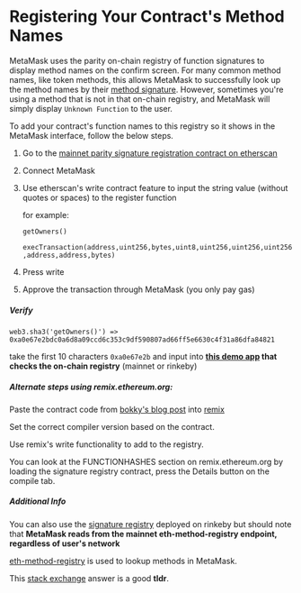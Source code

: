 # Registering Your Contract's Method Names

MetaMask uses the parity on-chain registry of function signatures to display method names on the confirm screen. For many common method names, like token methods, this allows MetaMask to successfully look up the method names by their [method signature](https://solidity.readthedocs.io/en/v0.4.21/abi-spec.html). However, sometimes you're using a method that is not in that on-chain registry, and MetaMask will simply display `Unknown Function` to the user.

To add your contract's function names to this registry so it shows in the MetaMask interface, follow the below steps.

1. Go to the [mainnet parity signature registration contract on etherscan](https://etherscan.io/address/0x44691b39d1a75dc4e0a0346cbb15e310e6ed1e86#writeContract)

2. Connect MetaMask

3. Use etherscan's write contract feature to input the string value (without quotes or spaces) to the register function

   for example:

   `getOwners()`

   `execTransaction(address,uint256,bytes,uint8,uint256,uint256,uint256,address,address,bytes)`

4. Press write

5. Approve the transaction through MetaMask (you only pay gas)


##### Verify

`web3.sha3('getOwners()') => 0xa0e67e2bdc0a6d8a09ccd6c353c9df590807ad66ff5e6630c4f31a86dfa84821`

take the first 10 characters `0xa0e67e2b`
and input into **[this demo app](https://jennypollack.github.io/function_signature_registry/) that checks the on-chain registry** (mainnet or rinkeby)

##### Alternate steps using remix.ethereum.org:

Paste the contract code from [bokky's blog post](https://www.bokconsulting.com.au/blog/a-quick-look-at-paritys-signature-registry-contract/) into [remix](remix.ethereum.org)

Set the correct compiler version based on the contract.

Use remix's write functionality to add to the registry.

You can look at the FUNCTIONHASHES section on remix.ethereum.org by loading the signature registry contract, press the Details button on the compile tab.

##### Additional Info
You can also use the [signature registry](https://rinkeby.etherscan.io/address/0x0c0831fb1ec7442485fb41a033ba188389a990b4) deployed on rinkeby but should note that **MetaMask reads from the mainnet eth-method-registry endpoint, regardless of user's network**

[eth-method-registry](https://github.com/danfinlay/eth-method-registry) is used to lookup methods in MetaMask.

This [stack exchange](https://ethereum.stackexchange.com/questions/59678/metamask-shows-unknown-function-when-calling-method-send-function) answer is a good **tldr**.